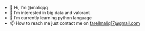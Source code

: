 - 👋 Hi, I’m @maliqqq
- 👀 I’m interested in big data and valorant
- 🌱 I’m currently learning python language
- 📫 How to reach me just contact me on farellmaliq17@gmail.com

<!---
maliqqq/maliqqq is a ✨ special ✨ repository because its `README.md` (this file) appears on your GitHub profile.
You can click the Preview link to take a look at your changes.
--->
